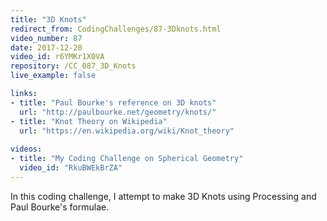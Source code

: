 ```yaml
---
title: "3D Knots"
redirect_from: CodingChallenges/87-3Dknots.html
video_number: 87
date: 2017-12-20
video_id: r6YMKr1X0VA
repository: /CC_087_3D_Knots
live_example: false

links:
- title: "Paul Bourke's reference on 3D knots"
  url: "http://paulbourke.net/geometry/knots/"
- title: "Knot Theory on Wikipedia"
  url: "https://en.wikipedia.org/wiki/Knot_theory"
    
videos:
- title: "My Coding Challenge on Spherical Geometry"
  video_id: "RkuBWEkBrZA"
---
```


In this coding challenge, I attempt to make 3D Knots using Processing and Paul Bourke's formulae.
